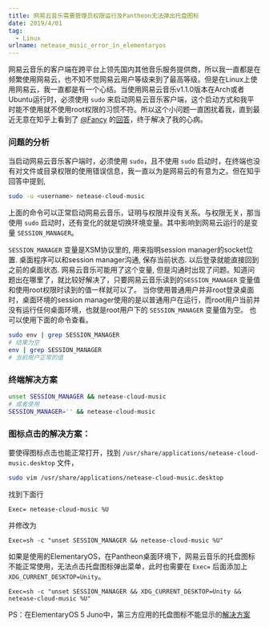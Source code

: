 ```yaml
---
title: 网易云音乐需要管理员权限运行及Pantheon无法弹出托盘图标
date: 2019/4/01
tag:
  - Linux
urlname: netease_music_error_in_elementaryos
---
```


网易云音乐的客户端在跨平台上领先国内其他音乐服务提供商，所以我一直都是在频繁使用网易云，也不知不觉网易云用户等级来到了最高等级。但是在Linux上使用网易云，我一直都是有一个心结。当使用网易云音乐v1.1.0版本在Arch或者Ubuntu运行时，必须使用 `sudo` 来启动网易云音乐客户端，这个启动方式和我平时能不使用就不使用root权限的习惯不符。所以这个小问题一直困扰着我，直到最近无意在知乎上看到了 [@Fancy](https://www.zhihu.com/people/fancyz) 的[回答](https://www.zhihu.com/question/277330447/answer/478510195)，终于解决了我的心病。

<!--more-->

### 问题的分析

当启动网易云音乐客户端时，必须使用 `sudo`，且不使用 `sudo` 启动时，在终端也没有对文件或目录权限的使用错误信息，我一直以为是网易云的有意为之。但在知乎回答中提到,

```bash
sudo -u <username> netease-cloud-music
```

上面的命令可以正常启动网易云音乐，证明与权限并没有关系。与权限无关，那当使用 `sudo` 启动时，还有变化的就是切换环境变量。其中影响到网易云运行的是变量 `SESSION_MANAGER`。


`SESSION_MANAGER` 变量是XSM协议里的, 用来指明session manager的socket位置. 桌面程序可以和session manager沟通, 保存当前状态. 以后登录就能直接回到之前的桌面状态. 网易云音乐可能用了这个变量, 但是沟通时出现了问题。知道问题出在哪里了，就比较好解决了，只要网易云音乐读到的`SESSION_MANAGER` 变量值和使用root权限时读到的值一样就可以了。 当你使用普通用户并非root登录桌面时，桌面环境的session manager使用的是以普通用户在运行，而root用户当前并没有运行任何桌面环境，也就是root用户下的 `SESSION_MANAGER` 变量值为空。 也可以使用下面的命令查看。

```bash
sudo env | grep SESSION_MANAGER
# 结果为空
env | grep SESSION_MANAGER
# 当前用户正常的值
```

### 终端解决方案

```bash
unset SESSION_MANAGER && netease-cloud-music
# 或者使用
SESSION_MANAGER='' && netease-cloud-music
```

### 图标点击的解决方案：

要使得图标点击也能正常打开，找到 `/usr/share/applications/netease-cloud-music.desktop` 文件，

```bash
sudo vim /usr/share/applications/netease-cloud-music.desktop
```

找到下面行

```
Exec= netease-cloud-music %U
```

并修改为

```
Exec=sh -c "unset SESSION_MANAGER && netease-cloud-music %U"
```

如果是使用的ElementaryOS，在Pantheon桌面环境下，网易云音乐的托盘图标不能正常使用，无法点击托盘图标弹出菜单，此时也需要在 `Exec=` 后面添加上 `XDG_CURRENT_DESKTOP=Unity`。

```
Exec=sh -c "unset SESSION_MANAGER && XDG_CURRENT_DESKTOP=Unity && netease-cloud-music %U"
```

PS：在ElementaryOS 5 Juno中，第三方应用的托盘图标不能显示的[解决方案](../display_system_tray_icons_in_elementaryos)
